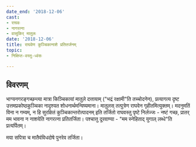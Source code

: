 ```yaml
---
date_end: '2018-12-06'
cast:
- राघवः
- नागरत्ना
- वासुकिर् मातुलः
date: '2018-12-06'
title: राघवेण कुञ्चिकानाशे प्रतितर्जनम्
topic:
- निक्षिप्त-वस्तु-ध्वंसः

---
```


## विवरणम्
भाग्यनगरङ्गच्छन्त्या मात्रा किञ्चिकायां मातुले दत्तायाम् ("भद्रं रक्षामी"ति तच्चोदनेन), प्रत्यागत्य दृष्ट उत्तमप्रकोष्ठकुञ्चिका नादृश्यत शोधनार्थमन्विष्यमाना। मातुलस् तत्पुत्रेण राघवेन गृहीतमित्युक्तम्। मदनुमतिं विना न गम्यम्, न हि सुरक्षितं कुञ्चिकान्तरोत्पादनम् इति तर्जितो राघवस्तु पृष्टे निर्लज्जः - नष्टं गच्छ, प्रातर् मम भावना न नाशयेति नागरत्ना प्रतितर्जिता। पश्चात्तु दूरवाण्या - "मम स्नेहिताद् युगाल् लब्धे"ति प्रत्यर्पितम्।

मया सपित्रा च मातैवंविधदोषे पुनरेव तर्जिता।

